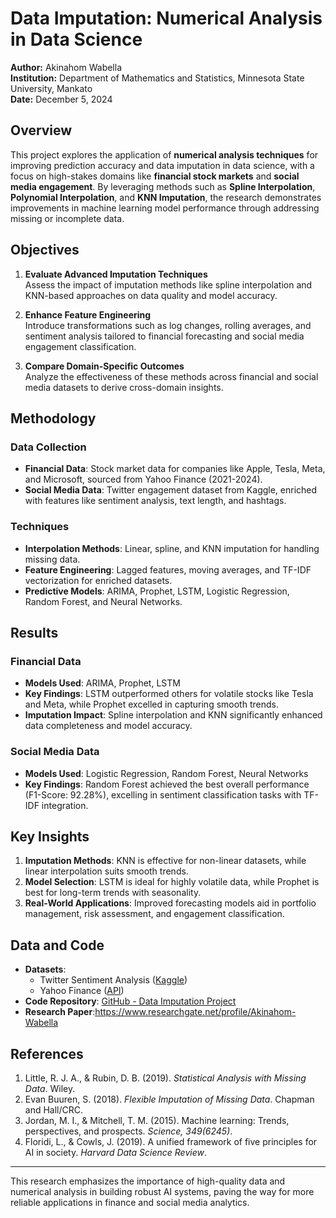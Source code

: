 # Data Imputation: Numerical Analysis in Data Science

**Author:** Akinahom Wabella  
**Institution:** Department of Mathematics and Statistics, Minnesota State University, Mankato  
**Date:** December 5, 2024  

## Overview

This project explores the application of **numerical analysis techniques** for improving prediction accuracy and data imputation in data science, with a focus on high-stakes domains like **financial stock markets** and **social media engagement**. By leveraging methods such as **Spline Interpolation**, **Polynomial Interpolation**, and **KNN Imputation**, the research demonstrates improvements in machine learning model performance through addressing missing or incomplete data.

## Objectives

1. **Evaluate Advanced Imputation Techniques**  
   Assess the impact of imputation methods like spline interpolation and KNN-based approaches on data quality and model accuracy.
   
2. **Enhance Feature Engineering**  
   Introduce transformations such as log changes, rolling averages, and sentiment analysis tailored to financial forecasting and social media engagement classification.

3. **Compare Domain-Specific Outcomes**  
   Analyze the effectiveness of these methods across financial and social media datasets to derive cross-domain insights.

## Methodology

### Data Collection

- **Financial Data**: Stock market data for companies like Apple, Tesla, Meta, and Microsoft, sourced from Yahoo Finance (2021-2024).  
- **Social Media Data**: Twitter engagement dataset from Kaggle, enriched with features like sentiment analysis, text length, and hashtags.

### Techniques

- **Interpolation Methods**: Linear, spline, and KNN imputation for handling missing data.  
- **Feature Engineering**: Lagged features, moving averages, and TF-IDF vectorization for enriched datasets.  
- **Predictive Models**: ARIMA, Prophet, LSTM, Logistic Regression, Random Forest, and Neural Networks.

## Results

### Financial Data

- **Models Used**: ARIMA, Prophet, LSTM  
- **Key Findings**: LSTM outperformed others for volatile stocks like Tesla and Meta, while Prophet excelled in capturing smooth trends.  
- **Imputation Impact**: Spline interpolation and KNN significantly enhanced data completeness and model accuracy.

### Social Media Data

- **Models Used**: Logistic Regression, Random Forest, Neural Networks  
- **Key Findings**: Random Forest achieved the best overall performance (F1-Score: 92.28%), excelling in sentiment classification tasks with TF-IDF integration.

## Key Insights

1. **Imputation Methods**: KNN is effective for non-linear datasets, while linear interpolation suits smooth trends.  
2. **Model Selection**: LSTM is ideal for highly volatile data, while Prophet is best for long-term trends with seasonality.  
3. **Real-World Applications**: Improved forecasting models aid in portfolio management, risk assessment, and engagement classification.

## Data and Code

- **Datasets**:  
  - Twitter Sentiment Analysis ([Kaggle](https://www.kaggle.com))  
  - Yahoo Finance ([API](https://finance.yahoo.com))  
- **Code Repository**: [GitHub - Data Imputation Project](https://github.com/akinahomwabella/Data-Imputation)
- **Research Paper**:https://www.researchgate.net/profile/Akinahom-Wabella

## References

1. Little, R. J. A., & Rubin, D. B. (2019). *Statistical Analysis with Missing Data*. Wiley.  
2. Evan Buuren, S. (2018). *Flexible Imputation of Missing Data*. Chapman and Hall/CRC.  
3. Jordan, M. I., & Mitchell, T. M. (2015). Machine learning: Trends, perspectives, and prospects. *Science, 349(6245)*.  
4. Floridi, L., & Cowls, J. (2019). A unified framework of five principles for AI in society. *Harvard Data Science Review*.  

---

This research emphasizes the importance of high-quality data and numerical analysis in building robust AI systems, paving the way for more reliable applications in finance and social media analytics.
